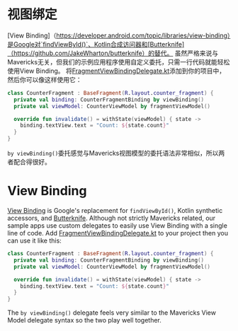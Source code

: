 # 视图绑定

[View Binding]（https://developer.android.com/topic/libraries/view-binding）是Google对`findViewById()`、Kotlin合成访问器和[Butterknife]（https://github.com/JakeWharton/butterknife）的替代。
虽然严格来说与Mavericks无关，但我们的示例应用程序使用自定义委托，只需一行代码就能轻松使用View Binding。
将[FragmentViewBindingDelegate.kt](https://github.com/airbnb/mavericks/blob/2.0.0/sample/src/main/java/com/airbnb/mvrx/sample/utils/FragmentViewBindingDelegate.kt)添加到你的项目中，然后你可以像这样使用它：
```kotlin
class CounterFragment : BaseFragment(R.layout.counter_fragment) {
  private val binding: CounterFragmentBinding by viewBinding()
  private val viewModel: CounterViewModel by fragmentViewModel()

  override fun invalidate() = withState(viewModel) { state ->
    binding.textView.text = "Count: ${state.count}"
  }
}
```

`by viewBinding()`委托感觉与Mavericks视图模型的委托语法非常相似，所以两者配合得很好。

# View Binding

[View Binding](https://developer.android.com/topic/libraries/view-binding) is Google's replacement for `findViewById()`, Kotlin synthetic accessors, and [Butterknife](https://github.com/JakeWharton/butterknife).
Although not strictly Mavericks related, our sample apps use custom delegates to easily use View Binding with a single line of code.
Add [FragmentViewBindingDelegate.kt](https://github.com/airbnb/mavericks/blob/2.0.0/sample/src/main/java/com/airbnb/mvrx/sample/utils/FragmentViewBindingDelegate.kt) to your project then you can use it like this:
```kotlin
class CounterFragment : BaseFragment(R.layout.counter_fragment) {
  private val binding: CounterFragmentBinding by viewBinding()
  private val viewModel: CounterViewModel by fragmentViewModel()

  override fun invalidate() = withState(viewModel) { state ->
    binding.textView.text = "Count: ${state.count}"
  }
}
```

The `by viewBinding()` delegate feels very similar to the Mavericks View Model delegate syntax so the two play well together.

